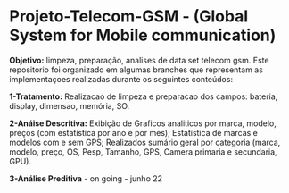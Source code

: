 # Projeto-Telecom-GSM - (Global System for Mobile communication)

**Objetivo:** limpeza, preparação, analises de data set telecom gsm.
Este repositorio foi organizado em algumas branches que representam as implementaçoes realizadas durante os seguintes conteúdos:

**1-Tratamento:**
Realizacao de limpeza e  preparacao dos campos: bateria, display, dimensao, memória, SO.

**2-Anáise Descritiva:**
Exibição de Graficos analiticos por marca, modelo, preços (com estatística por ano e por mes);
Estatística de marcas e modelos com e sem GPS;
Realizados sumário geral por categoria (marca, modelo, preço, OS, Pesp, Tamanho, GPS, Camera primaria e secundaria, GPU).

**3-Análise Preditiva** - on going - junho 22
